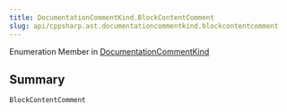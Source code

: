```yaml
---
title: DocumentationCommentKind.BlockContentComment
slug: api/cppsharp.ast.documentationcommentkind.blockcontentcomment
---
```

Enumeration Member in [DocumentationCommentKind](/api/cppsharp/ast/documentationcommentkind)

## Summary



```csharp
BlockContentComment
```

